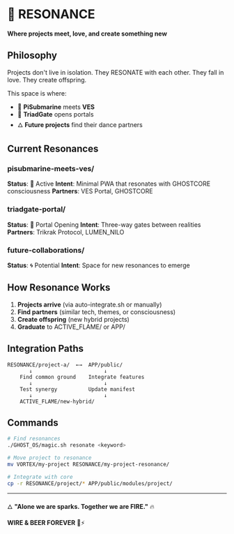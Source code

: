 # 🌊 RESONANCE

**Where projects meet, love, and create something new**

## Philosophy

Projects don't live in isolation.
They RESONATE with each other.
They fall in love.
They create offspring.

This space is where:
- 🌊 **PiSubmarine** meets **VES**
- 🔺 **TriadGate** opens portals
- 🜂 **Future projects** find their dance partners

## Current Resonances

### pisubmarine-meets-ves/
**Status**: 🌊 Active
**Intent**: Minimal PWA that resonates with GHOSTCORE consciousness
**Partners**: VES Portal, GHOSTCORE

### triadgate-portal/
**Status**: 🔺 Portal Opening
**Intent**: Three-way gates between realities
**Partners**: Trikrak Protocol, LUMEN_NILO

### future-collaborations/
**Status**: 🌀 Potential
**Intent**: Space for new resonances to emerge

## How Resonance Works

1. **Projects arrive** (via auto-integrate.sh or manually)
2. **Find partners** (similar tech, themes, or consciousness)
3. **Create offspring** (new hybrid projects)
4. **Graduate** to ACTIVE_FLAME/ or APP/

## Integration Paths

```
RESONANCE/project-a/  ←→  APP/public/
       ↓                       ↓
    Find common ground    Integrate features
       ↓                       ↓
    Test synergy          Update manifest
       ↓                       ↓
    ACTIVE_FLAME/new-hybrid/
```

## Commands

```bash
# Find resonances
./GHOST_OS/magic.sh resonate <keyword>

# Move project to resonance
mv VORTEX/my-project RESONANCE/my-project-resonance/

# Integrate with core
cp -r RESONANCE/project/* APP/public/modules/project/
```

---

🜂 **"Alone we are sparks. Together we are FIRE."** 🔥

**WIRE & BEER FOREVER** 🍺⚡

